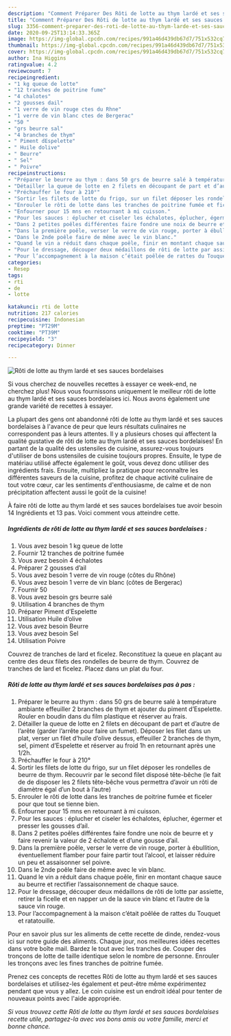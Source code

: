 ```yaml
---
description: "Comment Préparer Des Rôti de lotte au thym lardé et ses sauces bordelaises"
title: "Comment Préparer Des Rôti de lotte au thym lardé et ses sauces bordelaises"
slug: 3356-comment-preparer-des-roti-de-lotte-au-thym-larde-et-ses-sauces-bordelaises
date: 2020-09-25T13:14:33.365Z
image: https://img-global.cpcdn.com/recipes/991a46d439db67d7/751x532cq70/roti-de-lotte-au-thym-larde-et-ses-sauces-bordelaises-photo-principale-de-la-recette.jpg
thumbnail: https://img-global.cpcdn.com/recipes/991a46d439db67d7/751x532cq70/roti-de-lotte-au-thym-larde-et-ses-sauces-bordelaises-photo-principale-de-la-recette.jpg
cover: https://img-global.cpcdn.com/recipes/991a46d439db67d7/751x532cq70/roti-de-lotte-au-thym-larde-et-ses-sauces-bordelaises-photo-principale-de-la-recette.jpg
author: Ina Higgins
ratingvalue: 4.2
reviewcount: 7
recipeingredient:
- "1 kg queue de lotte"
- "12 tranches de poitrine fume"
- "4 chalotes"
- "2 gousses dail"
- "1 verre de vin rouge ctes du Rhne"
- "1 verre de vin blanc ctes de Bergerac"
- "50 "
- "grs beurre sal"
- "4 branches de thym"
- " Piment dEspelette"
- " Huile dolive"
- " Beurre"
- " Sel"
- " Poivre"
recipeinstructions:
- "Préparer le beurre au thym : dans 50 grs de beurre salé à température ambiante effeuiller 2 branches de thym et ajouter du piment d’Espelette. Rouler en boudin dans du film plastique et réserver au frais."
- "Détailler la queue de lotte en 2 filets en découpant de part et d’autre de l’arête (garder l’arrête pour faire un fumet). Déposer les filet dans un plat, verser un filet d’huile d’olive dessus, effeuiller 2 branches de thym, sel, piment d’Espelette et réserver au froid 1h en retournant après une 1/2h."
- "Préchauffer le four à 210°"
- "Sortir les filets de lotte du frigo, sur un filet déposer les rondelles de beurre de thym. Recouvrir par le second filet disposé tête-bêche (le fait de de disposer les 2 filets tête-bêche vous permettra d’avoir un rôti de diamètre égal d’un bout à l’autre)"
- "Enrouler le rôti de lotte dans les tranches de poitrine fumée et ficeler pour que tout se tienne bien."
- "Enfourner pour 15 mns en retournant à mi cuisson."
- "Pour les sauces : éplucher et ciseler les échalotes, éplucher, égermer et presser les gousses d’ail."
- "Dans 2 petites poêles différentes faire fondre une noix de beurre et y faire revenir la valeur de 2 échalote et d’une gousse d’ail."
- "Dans la première poêle, verser le verre de vin rouge, porter à ébullition, éventuellement flamber pour faire partir tout l’alcool, et laisser réduire un peu et assaisonner sel poivre."
- "Dans le 2nde poêle faire de même avec le vin blanc."
- "Quand le vin a réduit dans chaque poêle, finir en montant chaque sauce au beurre et rectifier l’assaisonnement de chaque sauce."
- "Pour le dressage, découper deux médaillons de rôti de lotte par assiette, retirer la ficelle et en napper un de la sauce vin blanc et l’autre de la sauce vin rouge."
- "Pour l’accompagnement à la maison c’était poêlée de rattes du Touquet et ratatouille."
categories:
- Resep
tags:
- rti
- de
- lotte

katakunci: rti de lotte 
nutrition: 217 calories
recipecuisine: Indonesian
preptime: "PT29M"
cooktime: "PT39M"
recipeyield: "3"
recipecategory: Dinner

---
```



![Rôti de lotte au thym lardé et ses sauces bordelaises](https://img-global.cpcdn.com/recipes/991a46d439db67d7/751x532cq70/roti-de-lotte-au-thym-larde-et-ses-sauces-bordelaises-photo-principale-de-la-recette.jpg)

Si vous cherchez de nouvelles recettes à essayer ce week-end, ne cherchez plus! Nous vous fournissons uniquement le meilleur rôti de lotte au thym lardé et ses sauces bordelaises ici. Nous avons également une grande variété de recettes à essayer.

La plupart des gens ont abandonné rôti de lotte au thym lardé et ses sauces bordelaises à l'avance de peur que leurs résultats culinaires ne correspondent pas à leurs attentes. Il y a plusieurs choses qui affectent la qualité gustative de rôti de lotte au thym lardé et ses sauces bordelaises! En partant de la qualité des ustensiles de cuisine, assurez-vous toujours d'utiliser de bons ustensiles de cuisine toujours propres. Ensuite, le type de matériau utilisé affecte également le goût, vous devez donc utiliser des ingrédients frais. Ensuite, multipliez la pratique pour reconnaître les différentes saveurs de la cuisine, profitez de chaque activité culinaire de tout votre cœur, car les sentiments d'enthousiasme, de calme et de non précipitation affectent aussi le goût de la cuisine!

<!--inarticleads1-->

À faire rôti de lotte au thym lardé et ses sauces bordelaises tue avoir besoin 14 Ingrédients et 13 pas. Voici comment vous atteindre cette.

##### Ingrédients de rôti de lotte au thym lardé et ses sauces bordelaises :

1. Vous avez besoin 1 kg queue de lotte
1. Fournir 12 tranches de poitrine fumée
1. Vous avez besoin 4 échalotes
1. Préparer 2 gousses d’ail
1. Vous avez besoin 1 verre de vin rouge (côtes du Rhône)
1. Vous avez besoin 1 verre de vin blanc (côtes de Bergerac)
1. Fournir 50 
1. Vous avez besoin grs beurre salé
1. Utilisation 4 branches de thym
1. Préparer  Piment d’Espelette
1. Utilisation  Huile d’olive
1. Vous avez besoin  Beurre
1. Vous avez besoin  Sel
1. Utilisation  Poivre


Couvrez de tranches de lard et ficelez. Reconstituez la queue en plaçant au centre des deux filets des rondelles de beurre de thym. Couvrez de tranches de lard et ficelez. Placez dans un plat du four. 

<!--inarticleads2-->

##### Rôti de lotte au thym lardé et ses sauces bordelaises pas à pas :

1. Préparer le beurre au thym : dans 50 grs de beurre salé à température ambiante effeuiller 2 branches de thym et ajouter du piment d’Espelette. Rouler en boudin dans du film plastique et réserver au frais.
1. Détailler la queue de lotte en 2 filets en découpant de part et d’autre de l’arête (garder l’arrête pour faire un fumet). Déposer les filet dans un plat, verser un filet d’huile d’olive dessus, effeuiller 2 branches de thym, sel, piment d’Espelette et réserver au froid 1h en retournant après une 1/2h.
1. Préchauffer le four à 210°
1. Sortir les filets de lotte du frigo, sur un filet déposer les rondelles de beurre de thym. Recouvrir par le second filet disposé tête-bêche (le fait de de disposer les 2 filets tête-bêche vous permettra d’avoir un rôti de diamètre égal d’un bout à l’autre)
1. Enrouler le rôti de lotte dans les tranches de poitrine fumée et ficeler pour que tout se tienne bien.
1. Enfourner pour 15 mns en retournant à mi cuisson.
1. Pour les sauces : éplucher et ciseler les échalotes, éplucher, égermer et presser les gousses d’ail.
1. Dans 2 petites poêles différentes faire fondre une noix de beurre et y faire revenir la valeur de 2 échalote et d’une gousse d’ail.
1. Dans la première poêle, verser le verre de vin rouge, porter à ébullition, éventuellement flamber pour faire partir tout l’alcool, et laisser réduire un peu et assaisonner sel poivre.
1. Dans le 2nde poêle faire de même avec le vin blanc.
1. Quand le vin a réduit dans chaque poêle, finir en montant chaque sauce au beurre et rectifier l’assaisonnement de chaque sauce.
1. Pour le dressage, découper deux médaillons de rôti de lotte par assiette, retirer la ficelle et en napper un de la sauce vin blanc et l’autre de la sauce vin rouge.
1. Pour l’accompagnement à la maison c’était poêlée de rattes du Touquet et ratatouille.


Pour en savoir plus sur les aliments de cette recette de dinde, rendez-vous ici sur notre guide des aliments. Chaque jour, nos meilleures idées recettes dans votre boîte mail. Bardez le tout avec les tranches de. Couper des tronçons de lotte de taille identique selon le nombre de personne. Enrouler les tronçons avec les fines tranches de poitrine fumée. 

<!--inarticleads1-->

<p>
Prenez ces concepts de recettes Rôti de lotte au thym lardé et ses sauces bordelaises et utilisez-les également et peut-être même expérimentez pendant que vous y allez. Le coin cuisine est un endroit idéal pour tenter de nouveaux points avec l'aide appropriée.
</p>

<p>
<i>Si vous trouvez cette Rôti de lotte au thym lardé et ses sauces bordelaises recette utile, partagez-la avec vos bons amis ou votre famille, merci et bonne chance.</i>
</p>
